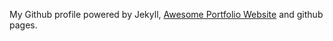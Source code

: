My Github profile powered by Jekyll,  <a href="https://github.com/smaranjitghose/awesome-portfolio-websites">Awesome Portfolio Website</a> and github pages. 




